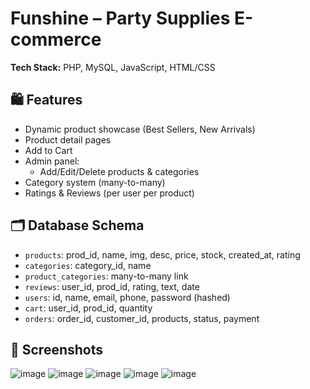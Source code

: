 # Funshine – Party Supplies E-commerce
 
**Tech Stack:** PHP, MySQL, JavaScript, HTML/CSS

## 🛍 Features
- Dynamic product showcase (Best Sellers, New Arrivals)
- Product detail pages
- Add to Cart
- Admin panel:
  - Add/Edit/Delete products & categories
- Category system (many-to-many)
- Ratings & Reviews (per user per product)

## 🗂 Database Schema
- `products`: prod_id, name, img, desc, price, stock, created_at, rating
- `categories`: category_id, name
- `product_categories`: many-to-many link
- `reviews`: user_id, prod_id, rating, text, date
- `users`: id, name, email, phone, password (hashed)
- `cart`: user_id, prod_id, quantity
- `orders`: order_id, customer_id, products, status, payment

## 📸 Screenshots
![image](https://github.com/user-attachments/assets/316a38bd-f976-415f-b0f6-28abba46f34d)
![image](https://github.com/user-attachments/assets/67e6b939-fdff-46ca-b938-eb19710e75c4)
![image](https://github.com/user-attachments/assets/00564ef9-3f69-4e17-a142-5808d0f07ddd)
![image](https://github.com/user-attachments/assets/c369cd13-b05e-4197-aad8-c659e76dd9c2)
![image](https://github.com/user-attachments/assets/3115b289-c64d-410e-b63b-34034ab9da40)


